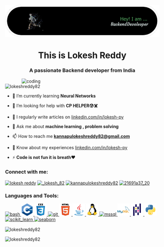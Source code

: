 ![logo](https://github.com/lokeshreddy82/lokeshreddy82/blob/main/github-header-image.png)
<h1 align="center">This is  Lokesh Reddy</h1>
<h3 align="center">A passionate Backend developer from India</h3>
<img align="right" alt="coding" width="450" src="https://www.silextechnology.com/hubfs/Blog_Images/1_ktMRyTnut5YK_0LoEJebUA.gif#keepProtocol">
<p align="left"> <img src="https://komarev.com/ghpvc/?username=lokeshreddy82&label=Profile%20views&color=0e75b6&style=flat" alt="lokeshreddy82" /> </p>

- 🌱 I’m currently learning **Neural Networks**

- 🤝 I’m looking for help with **CP HELPER😰☠️**

- 📝 I regularly write articles on [linkedin.com/in/lokesh-py](linkedin.com/in/lokesh-py)

- 💬 Ask me about **machine learning , problem solving**

- 📫 How to reach me **kannapulokeshreddy82@gmail.com**

- 📄 Know about my experiences [linkedin.com/in/lokesh-py](linkedin.com/in/lokesh-py)

- ⚡ **Code is not fun it is breath❤️**

<h3 align="left">Connect with me:</h3>
<p align="left">
<a href="https://linkedin.com/in/lokesh reddy" target="blank"><img align="center" src="https://raw.githubusercontent.com/rahuldkjain/github-profile-readme-generator/master/src/images/icons/Social/linked-in-alt.svg" alt="lokesh reddy" height="30" width="40" /></a>
<a href="https://instagram.com/_lokesh_82" target="blank"><img align="center" src="https://raw.githubusercontent.com/rahuldkjain/github-profile-readme-generator/master/src/images/icons/Social/instagram.svg" alt="_lokesh_82" height="30" width="40" /></a>
<a href="https://codeforces.com/profile/kannapulokeshreddy82" target="blank"><img align="center" src="https://raw.githubusercontent.com/rahuldkjain/github-profile-readme-generator/master/src/images/icons/Social/codeforces.svg" alt="kannapulokeshreddy82" height="30" width="40" /></a>
<a href="https://www.leetcode.com/21691a37_20" target="blank"><img align="center" src="https://raw.githubusercontent.com/rahuldkjain/github-profile-readme-generator/master/src/images/icons/Social/leet-code.svg" alt="21691a37_20" height="30" width="40" /></a>
</p>

<h3 align="left">Languages and Tools:</h3>
<p align="left"> <a href="https://www.gnu.org/software/bash/" target="_blank" rel="noreferrer"> <img src="https://www.vectorlogo.zone/logos/gnu_bash/gnu_bash-icon.svg" alt="bash" width="40" height="40"/> </a> <a href="https://www.w3schools.com/cpp/" target="_blank" rel="noreferrer"> <img src="https://raw.githubusercontent.com/devicons/devicon/master/icons/cplusplus/cplusplus-original.svg" alt="cplusplus" width="40" height="40"/> </a> <a href="https://www.w3schools.com/css/" target="_blank" rel="noreferrer"> <img src="https://raw.githubusercontent.com/devicons/devicon/master/icons/css3/css3-original-wordmark.svg" alt="css3" width="40" height="40"/> </a> <a href="https://git-scm.com/" target="_blank" rel="noreferrer"> <img src="https://www.vectorlogo.zone/logos/git-scm/git-scm-icon.svg" alt="git" width="40" height="40"/> </a> <a href="https://www.w3.org/html/" target="_blank" rel="noreferrer"> <img src="https://raw.githubusercontent.com/devicons/devicon/master/icons/html5/html5-original-wordmark.svg" alt="html5" width="40" height="40"/> </a> <a href="https://www.java.com" target="_blank" rel="noreferrer"> <img src="https://raw.githubusercontent.com/devicons/devicon/master/icons/java/java-original.svg" alt="java" width="40" height="40"/> </a> <a href="https://www.linux.org/" target="_blank" rel="noreferrer"> <img src="https://raw.githubusercontent.com/devicons/devicon/master/icons/linux/linux-original.svg" alt="linux" width="40" height="40"/> </a> <a href="https://www.microsoft.com/en-us/sql-server" target="_blank" rel="noreferrer"> <img src="https://www.svgrepo.com/show/303229/microsoft-sql-server-logo.svg" alt="mssql" width="40" height="40"/> </a> <a href="https://www.mysql.com/" target="_blank" rel="noreferrer"> <img src="https://raw.githubusercontent.com/devicons/devicon/master/icons/mysql/mysql-original-wordmark.svg" alt="mysql" width="40" height="40"/> </a> <a href="https://pandas.pydata.org/" target="_blank" rel="noreferrer"> <img src="https://raw.githubusercontent.com/devicons/devicon/2ae2a900d2f041da66e950e4d48052658d850630/icons/pandas/pandas-original.svg" alt="pandas" width="40" height="40"/> </a> <a href="https://www.python.org" target="_blank" rel="noreferrer"> <img src="https://raw.githubusercontent.com/devicons/devicon/master/icons/python/python-original.svg" alt="python" width="40" height="40"/> </a> <a href="https://scikit-learn.org/" target="_blank" rel="noreferrer"> <img src="https://upload.wikimedia.org/wikipedia/commons/0/05/Scikit_learn_logo_small.svg" alt="scikit_learn" width="40" height="40"/> </a> <a href="https://seaborn.pydata.org/" target="_blank" rel="noreferrer"> <img src="https://seaborn.pydata.org/_images/logo-mark-lightbg.svg" alt="seaborn" width="40" height="40"/> </a> </p>

<p><img align="center" src="https://github-readme-stats.vercel.app/api/top-langs?username=lokeshreddy82&show_icons=true&locale=en&layout=compact" alt="lokeshreddy82" /></p>

<p><img align="center" src="https://github-readme-streak-stats.herokuapp.com/?user=lokeshreddy82&" alt="lokeshreddy82" /></p>
